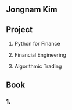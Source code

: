 

## Jongnam Kim

## Project

1. Python for Finance

1. Financial Engineering

1. Algorithmic Trading

## Book

### 1. 
